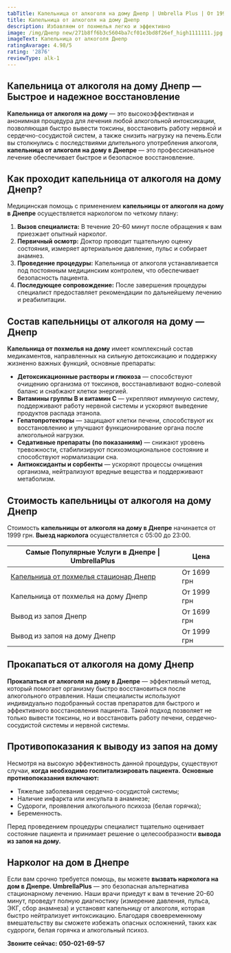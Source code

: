 ```yaml
---
tabTitle: Капельница от алкоголя на дому Днепр | Umbrella Plus | От 1999 грн
title: Капельница от алкоголя на дому Днепр
description: Избавляем от похмелья легко и эффективно
image: /img/Днепр new/271b8ff6b3c5604ba7cf01e3bd8f26ef_high1111111.jpg
imageText: Капельница от алкоголя Днепр
ratingAvarage: 4.98/5
rating: '2876'
reviewType: alk-1
---
```


## Капельница от алкоголя на дому Днепр — Быстрое и надежное восстановление

**Капельница от алкоголя на дому** — это высокоэффективная и анонимная процедура для лечения любой алкогольной интоксикации, позволяющая быстро вывести токсины, восстановить работу нервной и сердечно-сосудистой систем, а также снизить нагрузку на печень.Если вы столкнулись с последствиями длительного употребления алкоголя, **капельница от алкоголя на дому в Днепре** — это профессиональное лечение обеспечивает быстрое и безопасное восстановление.

## Как проходит капельница от алкоголя на дому Днепр?

Медицинская помощь с применением **капельницы от алкоголя на дому в Днепре** осуществляется наркологом по четкому плану:

1. **Вызов специалиста:** В течение 20-60 минут после обращения к вам приезжает опытный нарколог.
2. **Первичный осмотр:** Доктор проводит тщательную оценку состояния, измеряет артериальное давление, пульс и собирает анамнез.
3. **Проведение процедуры:** Капельница от алкоголя устанавливается под постоянным медицинским контролем, что обеспечивает безопасность пациента.
4. **Последующее сопровождение:** После завершения процедуры специалист предоставляет рекомендации по дальнейшему лечению и реабилитации.

## Состав капельницы от алкоголя на дому — Днепр

**Капельница от похмелья на дому** имеет комплексный состав медикаментов, направленных на сильную детоксикацию и поддержку жизненно важных функций, основные препараты:

* **Детоксикационные растворы и глюкоза** — способствуют очищению организма от токсинов, восстанавливают водно-солевой баланс и снабжают клетки энергией.
* **Витамины группы B и витамин C** — укрепляют иммунную систему, поддерживают работу нервной системы и ускоряют выведение продуктов распада этанола.
* **Гепатопротекторы** — защищают клетки печени, способствуют их восстановлению и улучшают функционирование органа после алкогольной нагрузки.
* **Седативные препараты** **(по показаниям)** — снижают уровень тревожности, стабилизируют психоэмоциональное состояние и способствуют нормализации сна.
* **Антиоксиданты и сорбенты** — ускоряют процессы очищения организма, нейтрализуют вредные вещества и поддерживают метаболизм.

## Стоимость капельницы от алкоголя на дому Днепр

Стоимость **капельницы от алкоголя на дому в Днепре** начинается от 1999 грн. **Выезд нарколога** осуществляется с 05:00 до 23:00.

| Самые Популярные Услуги в Днепре \| UmbrellaPlus                                                          | Цена        |
| --------------------------------------------------------------------------------------------------------- | ----------- |
| [Капельница от похмелья стационар Днепр](https://umbrella-plus.com.ua/dnepr/kapelnica_ot_alkogola_dnepr/) | От 1699 грн |
| Капельница от похмелья на дому Днепр                                                                      | От 1999 грн |
| Вывод из запоя Днепр                                                                                      | От 1699 грн |
| Вывод из запоя на дому Днепр                                                                              | От 1999 грн |

## Прокапаться от алкоголя на дому Днепр

**Прокапаться от алкоголя на дому в Днепре** — эффективный метод, который помогает организму быстро восстановиться после алкогольного отравления. Наши специалисты используют индивидуально подобранный состав препаратов для быстрого и эффективного восстановления пациента. Такой подход позволяет не только вывести токсины, но и восстановить работу печени, сердечно-сосудистой системы и нервной системы.

## Противопоказания к выводу из запоя на дому

Несмотря на высокую эффективность данной процедуры, существуют случаи, **когда необходимо госпитализировать пациента.** **Основные противопоказания включают:**

* Тяжелые заболевания сердечно-сосудистой системы;
* Наличие инфаркта или инсульта в анамнезе;
* Судороги, проявления алкогольного психоза (белая горячка);
* Беременность.

Перед проведением процедуры специалист тщательно оценивает состояние пациента и принимает решение о целесообразности **вывода из запоя на дому.**

## Нарколог на дом в Днепре

Если вам срочно требуется помощь, вы можете **вызвать нарколога на дом в Днепре. UmbrellaPlus** — это безопасная альтернатива стационарному лечению. Наши врачи приедут к вам в течение 20-60 минут, проведут полную диагностику (измерение давления, пульса, ЭКГ, сбор анамнеза) и установят капельницу от алкоголя, которая быстро нейтрализует интоксикацию. Благодаря своевременному вмешательству вы сможете избежать опасных осложнений, таких как судороги, белая горячка и алкогольный психоз.

**Звоните сейчас:** **050-021-69-57**
